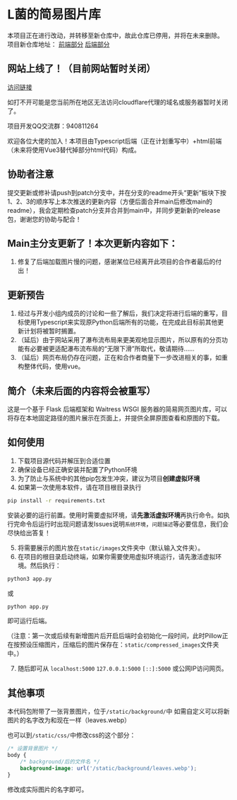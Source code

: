 # L菌的简易图片库

本项目正在进行改动，并转移至新仓库中，故此仓库已停用，并将在未来删除。
项目新仓库地址：
[前端部分](https://github.com/LhyYBMQ520/My-Image-Gallary-frontend)
[后端部分](https://github.com/LhyYBMQ520/My-Image-Gallary-backend)

## 网站上线了！（目前网站暂时关闭）

[访问链接](https://photo.ybmq.us.kg/)

如打不开可能是您当前所在地区无法访问cloudflare代理的域名或服务器暂时关闭了。

项目开发QQ交流群：940811264

欢迎各位大佬的加入！本项目由Typescript后端（正在计划重写中）+html前端（未来将使用Vue3替代掉部分html代码）构成。

## 协助者注意

提交更新或修补请push到patch分支中，并在分支的readme开头“更新”板块下按1、2、3的顺序写上本次推送的更新内容（方便后面合并main后修改main的readme），我会定期检查patch分支并合并到main中，并同步更新新的release包，谢谢您的协助与配合！

## Main主分支更新了！本次更新内容如下：

1. 修复了后端加载图片慢的问题，感谢某位已经离开此项目的合作者最后的付出！

## 更新预告

1. 经过与开发小组内成员的讨论和一些了解后，我们决定将进行后端的重写，目标使用Typescript来实现原Python后端所有的功能，在完成此目标前其他更新计划将被暂时搁置。
2. （延后）由于网站采用了瀑布流布局来更美观地显示图片，所以原有的分页功能有必要被更适配瀑布流布局的“无限下滑”所取代，敬请期待……
3. （延后）网页布局仍存在问题，正在和合作者商量下一步改进相关的事，如重构整体代码，使用vue。

## 简介（未来后面的内容将会被重写）

这是一个基于 Flask 后端框架和 Waitress WSGI 服务器的简易网页图片库，可以将存在本地固定路径的图片展示在页面上，并提供全屏原图查看和原图的下载。

## 如何使用

1. 下载项目源代码并解压到合适位置
2. 确保设备已经正确安装并配置了Python环境
3. 为了防止与系统中的其他pip包发生冲突，建议为项目**创建虚拟环境**
4. 如果第一次使用本软件，请在项目根目录执行
```sh
pip install -r requirements.txt
```
安装必要的运行前置。使用时需要虚拟环境，请**先激活虚拟环境**再执行命令。如执行完命令后运行时出现问题请发Issues说明`系统环境`，`问题描述`等必要信息，我们会尽快给出答复！

5. 将需要展示的图片放在`static/images`文件夹中（默认输入文件夹）。
6. 在项目的根目录启动终端，如果你需要使用虚拟环境运行，请先激活虚拟环境。然后执行：
```sh
python3 app.py
```
或
```sh
python app.py
```

即可运行后端。

（注意：第一次或后续有新增图片后开启后端时会初始化一段时间，此时Pillow正在按预设压缩图片，压缩后的图片保存在：`static/compressed_images`文件夹中。）

7. 随后即可从 `localhost:5000` `127.0.0.1:5000` `[::]:5000` 或公网IP访问网页。

## 其他事项

本代码包附带了一张背景图片，位于`/static/background/`中
如需自定义可以将新图片的名字改为和现在一样（leaves.webp）

也可以到`/static/css/`中修改css的这个部分：

```css
/* 设置背景图片 */
body {
    /* background/后的文件名 */
    background-image: url('/static/background/leaves.webp');
}
```

修改成实际图片的名字即可。
